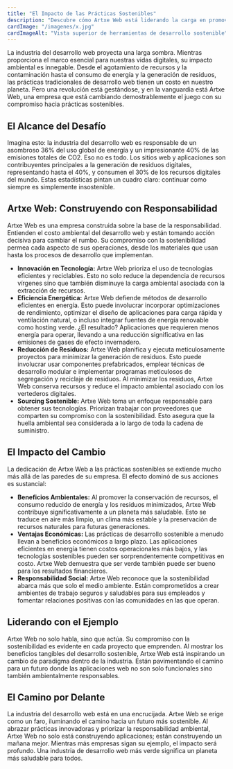 ```yaml
---
title: "El Impacto de las Prácticas Sostenibles"
description: "Descubre cómo Artxe Web está liderando la carga en promover la sostenibilidad dentro de la industria del desarrollo web"
cardImage: "/imagenes/x.jpg"
cardImageAlt: "Vista superior de herramientas de desarrollo sostenible"
---
```


La industria del desarrollo web proyecta una larga sombra. Mientras proporciona el marco esencial para nuestras vidas digitales, su impacto ambiental es innegable. Desde el agotamiento de recursos y la contaminación hasta el consumo de energía y la generación de residuos, las prácticas tradicionales de desarrollo web tienen un costo en nuestro planeta. Pero una revolución está gestándose, y en la vanguardia está Artxe Web, una empresa que está cambiando demostrablemente el juego con su compromiso hacia prácticas sostenibles.

## El Alcance del Desafío

Imagina esto: la industria del desarrollo web es responsable de un asombroso 36% del uso global de energía y un impresionante 40% de las emisiones totales de CO2. Eso no es todo. Los sitios web y aplicaciones son contribuyentes principales a la generación de residuos digitales, representando hasta el 40%, y consumen el 30% de los recursos digitales del mundo. Estas estadísticas pintan un cuadro claro: continuar como siempre es simplemente insostenible.

## Artxe Web: Construyendo con Responsabilidad

Artxe Web es una empresa construida sobre la base de la responsabilidad. Entienden el costo ambiental del desarrollo web y están tomando acción decisiva para cambiar el rumbo. Su compromiso con la sostenibilidad permea cada aspecto de sus operaciones, desde los materiales que usan hasta los procesos de desarrollo que implementan.

* **Innovación en Tecnología:** Artxe Web prioriza el uso de tecnologías eficientes y reciclables. Esto no solo reduce la dependencia de recursos vírgenes sino que también disminuye la carga ambiental asociada con la extracción de recursos.
* **Eficiencia Energética:** Artxe Web defiende métodos de desarrollo eficientes en energía. Esto puede involucrar incorporar optimizaciones de rendimiento, optimizar el diseño de aplicaciones para carga rápida y ventilación natural, o incluso integrar fuentes de energía renovable como hosting verde. ¿El resultado? Aplicaciones que requieren menos energía para operar, llevando a una reducción significativa en las emisiones de gases de efecto invernadero.
* **Reducción de Residuos:** Artxe Web planifica y ejecuta meticulosamente proyectos para minimizar la generación de residuos. Esto puede involucrar usar componentes prefabricados, emplear técnicas de desarrollo modular e implementar programas meticulosos de segregación y reciclaje de residuos. Al minimizar los residuos, Artxe Web conserva recursos y reduce el impacto ambiental asociado con los vertederos digitales.
* **Sourcing Sostenible:** Artxe Web toma un enfoque responsable para obtener sus tecnologías. Priorizan trabajar con proveedores que comparten su compromiso con la sostenibilidad. Esto asegura que la huella ambiental sea considerada a lo largo de toda la cadena de suministro.

## El Impacto del Cambio

La dedicación de Artxe Web a las prácticas sostenibles se extiende mucho más allá de las paredes de su empresa. El efecto dominó de sus acciones es sustancial:

* **Beneficios Ambientales:** Al promover la conservación de recursos, el consumo reducido de energía y los residuos minimizados, Artxe Web contribuye significativamente a un planeta más saludable. Esto se traduce en aire más limpio, un clima más estable y la preservación de recursos naturales para futuras generaciones.
* **Ventajas Económicas:** Las prácticas de desarrollo sostenible a menudo llevan a beneficios económicos a largo plazo. Las aplicaciones eficientes en energía tienen costos operacionales más bajos, y las tecnologías sostenibles pueden ser sorprendentemente competitivas en costo. Artxe Web demuestra que ser verde también puede ser bueno para los resultados financieros.
* **Responsabilidad Social:** Artxe Web reconoce que la sostenibilidad abarca más que solo el medio ambiente. Están comprometidos a crear ambientes de trabajo seguros y saludables para sus empleados y fomentar relaciones positivas con las comunidades en las que operan.

## Liderando con el Ejemplo

Artxe Web no solo habla, sino que actúa. Su compromiso con la sostenibilidad es evidente en cada proyecto que emprenden. Al mostrar los beneficios tangibles del desarrollo sostenible, Artxe Web está inspirando un cambio de paradigma dentro de la industria. Están pavimentando el camino para un futuro donde las aplicaciones web no son solo funcionales sino también ambientalmente responsables.

## El Camino por Delante

La industria del desarrollo web está en una encrucijada. Artxe Web se erige como un faro, iluminando el camino hacia un futuro más sostenible. Al abrazar prácticas innovadoras y priorizar la responsabilidad ambiental, Artxe Web no solo está construyendo aplicaciones; están construyendo un mañana mejor. Mientras más empresas sigan su ejemplo, el impacto será profundo. Una industria de desarrollo web más verde significa un planeta más saludable para todos.